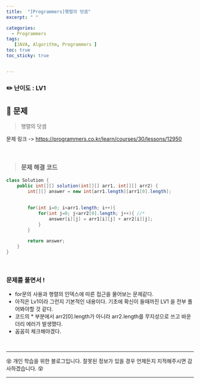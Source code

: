 ```yaml
---
title:  "[Programmers]행렬의 덧셈"
excerpt: " "

categories:
  - Programmers
tags:
   [JAVA, Algorithm, Programmers ]
toc: true
toc_sticky: true


---
```


### ✏️ 난이도 : LV1 

## 🚀 문제

> 행렬의 덧셈

문제 링크  -> https://programmers.co.kr/learn/courses/30/lessons/12950

<br>

> ### 문제 해결 코드
```java
class Solution {
    public int[][] solution(int[][] arr1, int[][] arr2) {
        int[][] answer = new int[arr1.length][arr1[0].length];
        
   
        for(int i=0; i<arr1.length; i++){ 
            for(int j=0; j<arr2[0].length; j++){ //*
                answer[i][j] = arr1[i][j] + arr2[i][j];
            }
        }
        
        return answer;
    }
}
```

<br>

### 문제를 풀면서 !

- for문의 사용과 행렬의 인덱스에 따른 접근을 물어보는 문제같다. 
- 아직은 Lv1이라 그런지 기본적인 내용이다. 기초에 확신이 들때까진 LV1 을 전부 풀어봐야할 것 같다.
- 코드의 * 부분에서 arr2[0].length가 아니라 arr2.length를 무지성으로 쓰고 바운더리 에러가 발생했다.
- 꼼꼼히 체크해야겠다.


<br>

---
😵  개인 학습을 위한 블로그입니다. 잘못된 정보가 있을 경우 언제든지 지적해주시면 감사하겠습니다. 😵

---
